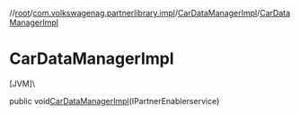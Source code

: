 //[root](../../../index.md)/[com.volkswagenag.partnerlibrary.impl](../index.md)/[CarDataManagerImpl](index.md)/[CarDataManagerImpl](-car-data-manager-impl.md)

# CarDataManagerImpl

[JVM]\

public void[CarDataManagerImpl](-car-data-manager-impl.md)(IPartnerEnablerservice)

